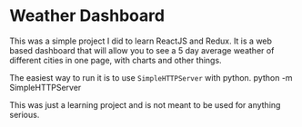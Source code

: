 # Weather Dashboard

This was a simple project I did to learn ReactJS and Redux. It is a web based dashboard that will allow you to see a 5 day average weather of different cities in one page, with charts and other things.

The easiest way to run it is to use `SimpleHTTPServer` with python.
    python -m SimpleHTTPServer

This was just a learning project and is not meant to be used for anything serious.